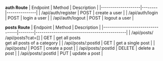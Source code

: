 **auth Route**
| Endpoint | Method | Description |
|--------------------|--------|---------------|
| /api/auth/register | POST | create a user |
| /api/auth/login | POST | login a user |
| /api/auth/logout | POST | logout a user |

**posts Route**
| Endpoint | Method | Description |
|----------------------------------|--------|----------------------------------------------|
| /api/posts/<br>/api/posts?cat=[] | GET | get all posts<br>get all posts of a category |
| /api/posts/:postId | GET | get a single post |
| /api/posts/ | POST | create a post |
| /api/posts/:postId | DELETE | delete a post |
| /api/posts/:postId | PUT | update a post |
